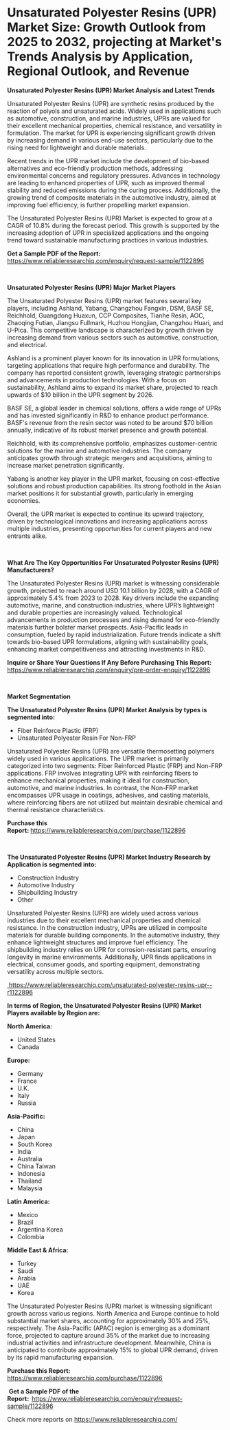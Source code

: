 <p><h1>Unsaturated Polyester Resins (UPR) Market Size: Growth Outlook from 2025 to 2032, projecting at Market's Trends Analysis by Application, Regional Outlook, and Revenue</h1></p><p><strong>Unsaturated Polyester Resins (UPR) Market Analysis and Latest Trends</strong></p>
<p><p>Unsaturated Polyester Resins (UPR) are synthetic resins produced by the reaction of polyols and unsaturated acids. Widely used in applications such as automotive, construction, and marine industries, UPRs are valued for their excellent mechanical properties, chemical resistance, and versatility in formulation. The market for UPR is experiencing significant growth driven by increasing demand in various end-use sectors, particularly due to the rising need for lightweight and durable materials.</p><p>Recent trends in the UPR market include the development of bio-based alternatives and eco-friendly production methods, addressing environmental concerns and regulatory pressures. Advances in technology are leading to enhanced properties of UPR, such as improved thermal stability and reduced emissions during the curing process. Additionally, the growing trend of composite materials in the automotive industry, aimed at improving fuel efficiency, is further propelling market expansion.</p><p>The Unsaturated Polyester Resins (UPR) Market is expected to grow at a CAGR of 10.8% during the forecast period. This growth is supported by the increasing adoption of UPR in specialized applications and the ongoing trend toward sustainable manufacturing practices in various industries.</p></p>
<p><strong>Get a Sample PDF of the Report:&nbsp;</strong> <a href="https://www.reliableresearchiq.com/enquiry/request-sample/1122896?utm_campaign=2171&utm_medium=2&utm_source=Github&utm_content=ia&utm_term=05022025&utm_id=unsaturated-polyester-resins-upr">https://www.reliableresearchiq.com/enquiry/request-sample/1122896</a></p>
<p>&nbsp;</p>
<p><strong>Unsaturated Polyester Resins (UPR) Major Market Players</strong></p>
<p><p>The Unsaturated Polyester Resins (UPR) market features several key players, including Ashland, Yabang, Changzhou Fangxin, DSM, BASF SE, Reichhold, Guangdong Huaxun, CCP Composites, Tianhe Resin, AOC, Zhaoqing Futian, Jiangsu Fullmark, Huzhou Hongjian, Changzhou Huari, and U-Pica. This competitive landscape is characterized by growth driven by increasing demand from various sectors such as automotive, construction, and electrical.</p><p>Ashland is a prominent player known for its innovation in UPR formulations, targeting applications that require high performance and durability. The company has reported consistent growth, leveraging strategic partnerships and advancements in production technologies. With a focus on sustainability, Ashland aims to expand its market share, projected to reach upwards of $10 billion in the UPR segment by 2026.</p><p>BASF SE, a global leader in chemical solutions, offers a wide range of UPRs and has invested significantly in R&D to enhance product performance. BASF's revenue from the resin sector was noted to be around $70 billion annually, indicative of its robust market presence and growth potential.</p><p>Reichhold, with its comprehensive portfolio, emphasizes customer-centric solutions for the marine and automotive industries. The company anticipates growth through strategic mergers and acquisitions, aiming to increase market penetration significantly.</p><p>Yabang is another key player in the UPR market, focusing on cost-effective solutions and robust production capabilities. Its strong foothold in the Asian market positions it for substantial growth, particularly in emerging economies.</p><p>Overall, the UPR market is expected to continue its upward trajectory, driven by technological innovations and increasing applications across multiple industries, presenting opportunities for current players and new entrants alike.</p></p>
<p>&nbsp;</p>
<p><strong>What Are The Key Opportunities For Unsaturated Polyester Resins (UPR) Manufacturers?</strong></p>
<p><p>The Unsaturated Polyester Resins (UPR) market is witnessing considerable growth, projected to reach around USD 10.1 billion by 2028, with a CAGR of approximately 5.4% from 2023 to 2028. Key drivers include the expanding automotive, marine, and construction industries, where UPR’s lightweight and durable properties are increasingly valued. Technological advancements in production processes and rising demand for eco-friendly materials further bolster market prospects. Asia-Pacific leads in consumption, fueled by rapid industrialization. Future trends indicate a shift towards bio-based UPR formulations, aligning with sustainability goals, enhancing market competitiveness and attracting investments in R&D.</p></p>
<p><strong>Inquire or Share Your Questions If Any Before Purchasing This Report:</strong> <a href="https://www.reliableresearchiq.com/enquiry/pre-order-enquiry/1122896?utm_campaign=2171&utm_medium=2&utm_source=Github&utm_content=ia&utm_term=05022025&utm_id=unsaturated-polyester-resins-upr">https://www.reliableresearchiq.com/enquiry/pre-order-enquiry/1122896</a></p>
<p>&nbsp;</p>
<p><strong>Market Segmentation</strong></p>
<p><strong>The Unsaturated Polyester Resins (UPR) Market Analysis by types is segmented into:</strong></p>
<p><ul><li>Fiber Reinforce Plastic (FRP)</li><li>Unsaturated Polyester Resin For Non-FRP</li></ul></p>
<p><p>Unsaturated Polyester Resins (UPR) are versatile thermosetting polymers widely used in various applications. The UPR market is primarily categorized into two segments: Fiber Reinforced Plastic (FRP) and Non-FRP applications. FRP involves integrating UPR with reinforcing fibers to enhance mechanical properties, making it ideal for construction, automotive, and marine industries. In contrast, the Non-FRP market encompasses UPR usage in coatings, adhesives, and casting materials, where reinforcing fibers are not utilized but maintain desirable chemical and thermal resistance characteristics.</p></p>
<p><strong>Purchase this Report:&nbsp;</strong><a href="https://www.reliableresearchiq.com/purchase/1122896?utm_campaign=2171&utm_medium=2&utm_source=Github&utm_content=ia&utm_term=05022025&utm_id=unsaturated-polyester-resins-upr">https://www.reliableresearchiq.com/purchase/1122896</a></p>
<p>&nbsp;</p>
<p><strong>The Unsaturated Polyester Resins (UPR) Market Industry Research by Application is segmented into:</strong></p>
<p><ul><li>Construction Industry</li><li>Automotive Industry</li><li>Shipbuilding Industry</li><li>Other</li></ul></p>
<p><p>Unsaturated Polyester Resins (UPR) are widely used across various industries due to their excellent mechanical properties and chemical resistance. In the construction industry, UPRs are utilized in composite materials for durable building components. In the automotive industry, they enhance lightweight structures and improve fuel efficiency. The shipbuilding industry relies on UPR for corrosion-resistant parts, ensuring longevity in marine environments. Additionally, UPR finds applications in electrical, consumer goods, and sporting equipment, demonstrating versatility across multiple sectors.</p></p>
<p><a href="https://www.reliableresearchiq.com/unsaturated-polyester-resins-upr--r1122896?utm_campaign=2171&utm_medium=2&utm_source=Github&utm_content=ia&utm_term=05022025&utm_id=unsaturated-polyester-resins-upr">&nbsp;https://www.reliableresearchiq.com/unsaturated-polyester-resins-upr--r1122896</a></p>
<p><strong>In terms of Region, the Unsaturated Polyester Resins (UPR) Market Players available by Region are:</strong></p>
<p>
    <p> <strong> North America: </strong>
        <ul>
            <li>United States</li>
            <li>Canada</li>
        </ul>
        </p> 
    <p> <strong> Europe: </strong>
        <ul>
            <li>Germany</li>
            <li>France</li>
            <li>U.K.</li>
            <li>Italy</li>
            <li>Russia</li>
        </ul>
        </p> 
    <p> <strong> Asia-Pacific: </strong>
        <ul>
            <li>China</li>
            <li>Japan</li>
            <li>South Korea</li>
            <li>India</li>
            <li>Australia</li>
            <li>China Taiwan</li>
            <li>Indonesia</li>
            <li>Thailand</li>
            <li>Malaysia</li>
        </ul>
        </p> 
    <p> <strong> Latin America: </strong>
        <ul>
            <li>Mexico</li>
            <li>Brazil</li>
            <li>Argentina Korea</li>
            <li>Colombia</li>
        </ul>
        </p> 
    <p> <strong> Middle East & Africa: </strong>
        <ul>
            <li>Turkey</li>
            <li>Saudi</li>
            <li>Arabia</li>
            <li>UAE</li>
            <li>Korea</li>
        </ul>
    </p>
    </p>
<p><p>The Unsaturated Polyester Resins (UPR) market is witnessing significant growth across various regions. North America and Europe continue to hold substantial market shares, accounting for approximately 30% and 25%, respectively. The Asia-Pacific (APAC) region is emerging as a dominant force, projected to capture around 35% of the market due to increasing industrial activities and infrastructure development. Meanwhile, China is anticipated to contribute approximately 15% to global UPR demand, driven by its rapid manufacturing expansion.</p></p>
<p><strong>Purchase this Report: </strong><a href="https://www.reliableresearchiq.com/purchase/1122896?utm_campaign=2171&utm_medium=2&utm_source=Github&utm_content=ia&utm_term=05022025&utm_id=unsaturated-polyester-resins-upr">https://www.reliableresearchiq.com/purchase/1122896</a></p>
<p>&nbsp;<strong>Get a Sample PDF of the Report:&nbsp;&nbsp;</strong><a href="https://www.reliableresearchiq.com/enquiry/request-sample/1122896?utm_campaign=2171&utm_medium=2&utm_source=Github&utm_content=ia&utm_term=05022025&utm_id=unsaturated-polyester-resins-upr">https://www.reliableresearchiq.com/enquiry/request-sample/1122896</a></p>
<p><strong></strong></p>
<p>Check more reports on <a href="https://www.reliableresearchiq.com/?utm_campaign=2171&utm_medium=2&utm_source=Github&utm_content=ia&utm_term=05022025&utm_id=unsaturated-polyester-resins-upr">https://www.reliableresearchiq.com/</a></p>